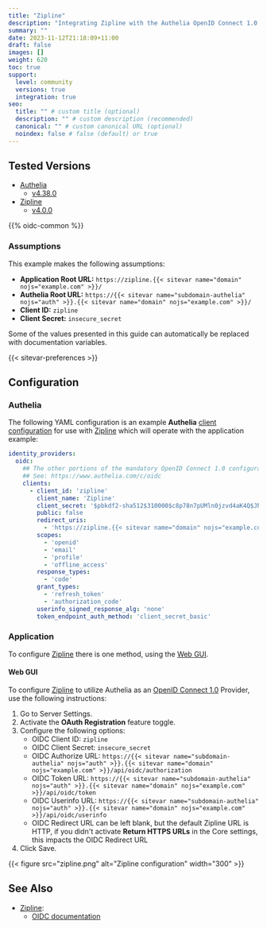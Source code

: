 ```yaml
---
title: "Zipline"
description: "Integrating Zipline with the Authelia OpenID Connect 1.0 Provider."
summary: ""
date: 2023-11-12T21:18:09+11:00
draft: false
images: []
weight: 620
toc: true
support:
  level: community
  versions: true
  integration: true
seo:
  title: "" # custom title (optional)
  description: "" # custom description (recommended)
  canonical: "" # custom canonical URL (optional)
  noindex: false # false (default) or true
---
```


## Tested Versions

- [Authelia]
  - [v4.38.0](https://github.com/authelia/authelia/releases/tag/v4.38.0)
- [Zipline]
  - [v4.0.0](https://github.com/diced/zipline/releases/tag/v4.0.0)

{{% oidc-common %}}

### Assumptions

This example makes the following assumptions:

- __Application Root URL:__ `https://zipline.{{< sitevar name="domain" nojs="example.com" >}}/`
- __Authelia Root URL:__ `https://{{< sitevar name="subdomain-authelia" nojs="auth" >}}.{{< sitevar name="domain" nojs="example.com" >}}/`
- __Client ID:__ `zipline`
- __Client Secret:__ `insecure_secret`

Some of the values presented in this guide can automatically be replaced with documentation variables.

{{< sitevar-preferences >}}

## Configuration

### Authelia

The following YAML configuration is an example __Authelia__ [client configuration] for use with [Zipline] which will
operate with the application example:

```yaml {title="configuration.yml"}
identity_providers:
  oidc:
    ## The other portions of the mandatory OpenID Connect 1.0 configuration go here.
    ## See: https://www.authelia.com/c/oidc
    clients:
      - client_id: 'zipline'
        client_name: 'Zipline'
        client_secret: '$pbkdf2-sha512$310000$c8p78n7pUMln0jzvd4aK4Q$JNRBzwAo0ek5qKn50cFzzvE9RXV88h1wJn5KGiHrD0YKtZaR/nCb2CJPOsKaPK0hjf.9yHxzQGZziziccp6Yng'  # The digest of 'insecure_secret'.
        public: false
        redirect_uris:
          - 'https://zipline.{{< sitevar name="domain" nojs="example.com" >}}/api/auth/oauth/oidc'
        scopes:
          - 'openid'
          - 'email'
          - 'profile'
          - 'offline_access'
        response_types:
          - 'code'
        grant_types:
          - 'refresh_token'
          - 'authorization_code'
        userinfo_signed_response_alg: 'none'
        token_endpoint_auth_method: 'client_secret_basic'
```

### Application

To configure [Zipline] there is one method, using the [Web GUI](#web-gui).

#### Web GUI

To configure [Zipline] to utilize Authelia as an [OpenID Connect 1.0] Provider, use the following instructions:

1. Go to Server Settings.
2. Activate the **OAuth Registration** feature toggle.
3. Configure the following options:
   - OIDC Client ID: `zipline`
   - OIDC Client Secret: `insecure_secret`
   - OIDC Authorize URL: `https://{{< sitevar name="subdomain-authelia" nojs="auth" >}}.{{< sitevar name="domain" nojs="example.com" >}}/api/oidc/authorization`
   - OIDC Token URL: `https://{{< sitevar name="subdomain-authelia" nojs="auth" >}}.{{< sitevar name="domain" nojs="example.com" >}}/api/oidc/token`
   - OIDC Userinfo URL: `https://{{< sitevar name="subdomain-authelia" nojs="auth" >}}.{{< sitevar name="domain" nojs="example.com" >}}/api/oidc/userinfo`
   - OIDC Redirect URL can be left blank, but the default Zipline URL is HTTP, if you didn't activate **Return HTTPS URLs** in the Core settings, this impacts the OIDC Redirect URL
4. Click Save.

{{< figure src="zipline.png" alt="Zipline configuration" width="300" >}}

## See Also

- [Zipline]:
  - [OIDC documentation](https://zipline.diced.sh/docs/guides/oauth/oidc)

[Authelia]: https://www.authelia.com
[Zipline]: https://zipline.diced.sh/
[OpenID Connect 1.0]: ../../openid-connect/introduction.md
[client configuration]: ../../../configuration/identity-providers/openid-connect/clients.md
